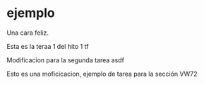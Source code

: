 # ejemplo


Una cara feliz.

Esta es la teraa 1 del hito 1 tf

Modificacion para la segunda tarea asdf

Esto es una moficicacion, ejemplo de tarea para la sección VW72
